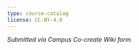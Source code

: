 ```yaml
---
type: course-catalog
license: CC-BY-4.0
---
```


<!-- ここに本文を追記してください -->

_Submitted via Campus Co-create Wiki form._
